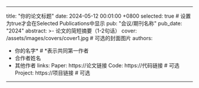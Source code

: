 <!-- ---
title:          "Convallis a cras semper auctor neque vitae rutrum quisque non tellus orci ac"
date:           2024-05-12 00:01:00 +0800
selected:       true
pub:            "International Conference on Machine Learning (ICML)"
# pub_pre:        "Submitted to "
# pub_post:       'Under review.'
pub_last:       ' <span class="badge badge-pill badge-publication badge-success">Spotlight</span>'
pub_date:       "2024"

abstract: >-
  Photo by Pineapple Supply Co. on Unsplash. Please put a tldr (too-long-didnt-read, 1~2 sentences) of your publication here. It is not recommended to put the actual abstract here because it is usually too long to fit in. $\LaTeX$ is supported. $a=b+c$.
cover:          /assets/images/covers/cover3.jpg
authors:
  - Your Name
  - James Wang
  - Some Other Name
  - John Doe
links:
  Code: https://github.com/luost26/academic-homepage
  Unsplash: https://unsplash.com/photos/sliced-in-half-pineapple--_PLJZmHZzk
--- -->

---
title:          "你的论文标题"
date:           2024-05-12 00:01:00 +0800
selected:       true  # 设置为true才会在Selected Publications中显示
pub:            "会议/期刊名称"
pub_date:       "2024"
abstract: >-
  论文的简短摘要（1-2句话）
cover:          /assets/images/covers/cover1.jpg  # 可选的封面图片
authors:
  - 你的名字*  # *表示共同第一作者
  - 合作者姓名
  - 其他作者
links:
  Paper: https://论文链接
  Code: https://代码链接  # 可选
  Project: https://项目链接  # 可选
---